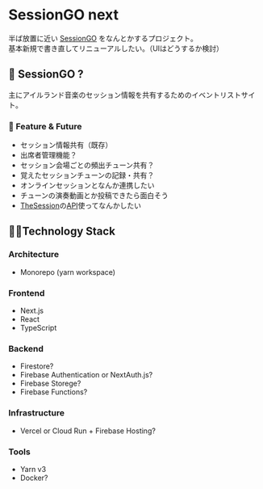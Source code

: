 # SessionGO next

半ば放置に近い [SessionGO](https://sessiongo.com) をなんとかするプロジェクト。  
基本新規で書き直してリニューアルしたい。（UIはどうするか検討）

## 🎻 SessionGO ?

主にアイルランド音楽のセッション情報を共有するためのイベントリストサイト。  

### 💭 Feature & Future

- セッション情報共有（既存）
- 出席者管理機能？
- セッション会場ごとの頻出チューン共有？
- 覚えたセッションチューンの記録・共有？
- オンラインセッションとなんか連携したい
- チューンの演奏動画とか投稿できたら面白そう
- [TheSession](https://thesession.org/)の[API](https://thesession.org/api)使ってなんかしたい

## 👨‍💻Technology Stack

### Architecture
- Monorepo (yarn workspace)

### Frontend
- Next.js
- React
- TypeScript

### Backend
- Firestore?
- Firebase Authentication or NextAuth.js?
- Firebase Storege?
- Firebase Functions?

### Infrastructure

- Vercel or Cloud Run + Firebase Hosting?

### Tools

- Yarn v3
- Docker?
